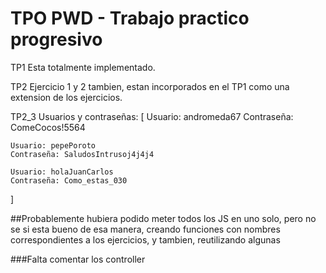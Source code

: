 # TPO PWD - Trabajo practico progresivo

TP1 Esta totalmente implementado.

TP2 Ejercicio 1 y 2 tambien, estan incorporados en el TP1 como una extension de los ejercicios. 

TP2_3 Usuarios y contraseñas: [
    Usuario: andromeda67
    Contraseña: ComeCocos!5564

    Usuario: pepePoroto
    Contraseña: SaludosIntrusoj4j4j4

    Usuario: holaJuanCarlos
    Contraseña: Como_estas_030
]

##Probablemente hubiera podido meter todos los JS en uno solo, pero no se si esta bueno de esa manera, creando funciones con nombres correspondientes a los
ejercicios, y tambien, reutilizando algunas 

###Falta comentar los controller